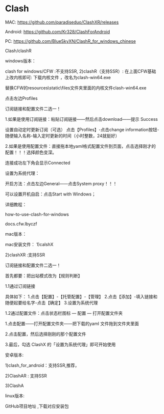 # Clash
MAC:  https://github.com/paradiseduo/ClashXR/releases 

Android: https://github.com/Kr328/ClashForAndroid

PC: https://github.com/BlueSkyXN/ClashR_for_windows_chinese

Clash/clashR

windows版本：

clash for windows/CFW :不支持SSR,
2)clashR（支持SSR）:
在上面CFW基础上改内核即可: 下载内核文件 ，改名为clash-win64.exe

替换CFW的resources\static\files文件夹里面的内核文件clash-win64.exe

点击左边Profiles

订阅链接和配置文件二选一！

1.如果是使用订阅链接：粘贴订阅链接——然后点击download——提示 Success 

设置自动定时更新订阅（可选） 点击【Profiles】-点击change information按钮-随便输入名称-输入定时更新的时间（小时整数，24就挺好）

2.如果是使用配置文件：直接拖本地yaml格式配置文件到页面，点击选择刚才的配置！！！选择颜色变深。

连接成功左下角会显示Connected

设置为系统代理：

开启方法：点击左边General——点击System proxy！！！

可以设置开机自启：点击Start with Windows；

详细教程：

how-to-use-clash-for-windows

docs.cfw.lbyczf

mac版本：

mac安装文件： 1)calshX

2)clashXR :支持SSR

订阅链接和配置文件二选一！

首先都要：把出站模式改为【规则判断】

1.1通过订阅链接

具体如下： 1.点击【配置】-【托管配置】-【管理】 2.点击【添加】-填入链接和随便起要给名字-点击【确定】 3.设置为系统代理

1.2通过配置文件：点击状态栏图标 — 配置 — 打开配置文件夹

1.点击配置——打开配置文件夹——把下载的yaml 文件拖到文件夹里面

2.点击配置，然后选择刚刚的那个配置文件

3.最后，勾选 ClashX 的「设置为系统代理」即可开始使用

安卓版本:

1)clash_for_android：支持SSR,推荐，

2)ClashAR : 支持SSR

3)ClashA

linux版本:

GitHub项目地址 ,下载对应安装包
